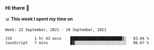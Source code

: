 ### Hi there 👋

📊 __This week I spent my time on__
<!--START_SECTION:waka-->
```text
Week: 22 September, 2021 - 28 September, 2021

JSX          1 hr 43 mins    ███████████████████████▒░   93.04 % 
JavaScript   7 mins          █▓░░░░░░░░░░░░░░░░░░░░░░░   06.67 % 
```
<!--END_SECTION:waka-->
<!--
**SREEHARI-M-S/SREEHARI-M-S** is a ✨ _special_ ✨ repository because its `README.md` (this file) appears on your GitHub profile.

Here are some ideas to get you started:

- 🔭 I’m currently working on ...
- 🌱 I’m currently learning ...
- 👯 I’m looking to collaborate on ...
- 🤔 I’m looking for help with ...
- 💬 Ask me about ...
- 📫 How to reach me: ...
- 😄 Pronouns: ...
- ⚡ Fun fact: ...
-->
